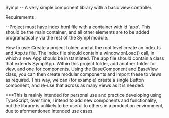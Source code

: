 Sympl -- A very simple component library with a basic view controller.

Requirements:

--Project must have index.html file with a container with id 'app'. This should be the main container, and all other elements are
to be added programatically via the rest of the Sympl module.


How to use:
Create a project folder, and at the root level create an index.ts and App.ts file. The index file should contain a
window.onLoad() call, in which a new App should be instantiated. The app file should contain a class that extends 
SymplApp. Within this project folder, add another folder for view, and one for components. 
Using the BaseComponent and BaseView class, you can then create modular components and import these to views as
required. This way, we can (for example) create a single Button component, and re-use that across as many views
as it is needed. 

***This is mainly intended for personal use and practice developing using TypeScript, over time, I intend to add
new components and functionality, but the library is unlikely to be useful to others in a production environment, 
due to aformentioned intended use cases. 
